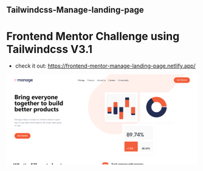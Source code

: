 ## Tailwindcss-Manage-landing-page

# Frontend Mentor Challenge using Tailwindcss V3.1

- check it out:
https://frontend-mentor-manage-landing-page.netlify.app/

![preview img](/preview.png)

